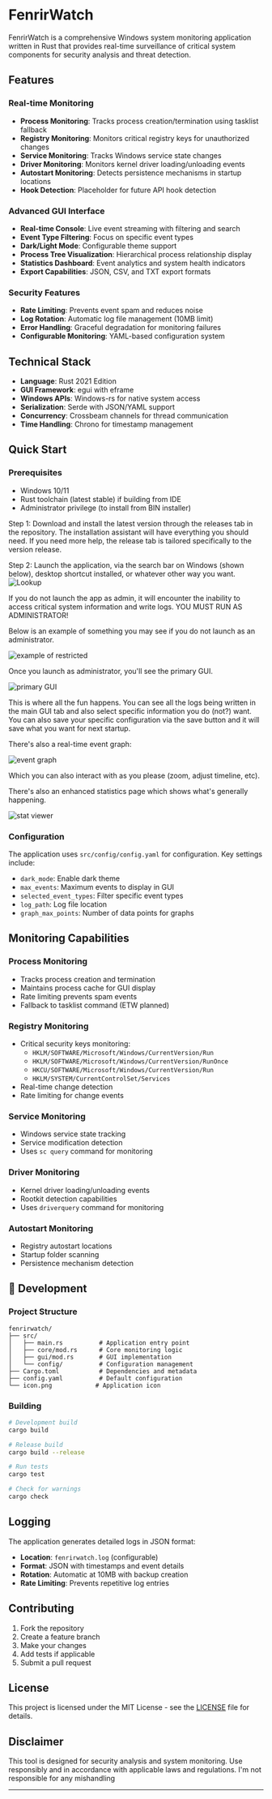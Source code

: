 # FenrirWatch

FenrirWatch is a comprehensive Windows system monitoring application written in Rust that provides real-time surveillance of critical system components for security analysis and threat detection.

## Features

### **Real-time Monitoring**

- **Process Monitoring**: Tracks process creation/termination using tasklist fallback
- **Registry Monitoring**: Monitors critical registry keys for unauthorized changes
- **Service Monitoring**: Tracks Windows service state changes
- **Driver Monitoring**: Monitors kernel driver loading/unloading events
- **Autostart Monitoring**: Detects persistence mechanisms in startup locations
- **Hook Detection**: Placeholder for future API hook detection

### **Advanced GUI Interface**

- **Real-time Console**: Live event streaming with filtering and search
- **Event Type Filtering**: Focus on specific event types
- **Dark/Light Mode**: Configurable theme support
- **Process Tree Visualization**: Hierarchical process relationship display
- **Statistics Dashboard**: Event analytics and system health indicators
- **Export Capabilities**: JSON, CSV, and TXT export formats

### **Security Features**

- **Rate Limiting**: Prevents event spam and reduces noise
- **Log Rotation**: Automatic log file management (10MB limit)
- **Error Handling**: Graceful degradation for monitoring failures
- **Configurable Monitoring**: YAML-based configuration system

## Technical Stack

- **Language**: Rust 2021 Edition
- **GUI Framework**: egui with eframe
- **Windows APIs**: Windows-rs for native system access
- **Serialization**: Serde with JSON/YAML support
- **Concurrency**: Crossbeam channels for thread communication
- **Time Handling**: Chrono for timestamp management

## Quick Start

### Prerequisites

- Windows 10/11
- Rust toolchain (latest stable) if building from IDE
- Administrator privilege (to install from BIN installer)

Step 1: Download and install the latest version through the releases tab in the repository. The installation assistant will have everything you should need. If you need more help, the release tab is tailored specifically to the version release.

Step 2: Launch the application, via the search bar on Windows (shown below), desktop shortcut installed, or whatever other way you want.
![Lookup](images/App_Lookup.png)

If you do not launch the app as admin, it will encounter the inability to access critical system information and write logs. YOU MUST RUN AS ADMINISTRATOR!

Below is an example of something you may see if you do not launch as an administrator.

![example of restricted](images/oserror_example.png)

Once you launch as administrator, you'll see the primary GUI.

![primary GUI](images/console_app.png)

This is where all the fun happens. You can see all the logs being written in the main GUI tab and also select specific information you do (not?) want. You can also save your specific configuration via the save button and it will save what you want for next startup.

There's also a real-time event graph:

![event graph](images/graph.png)

Which you can also interact with as you please (zoom, adjust timeline, etc).

There's also an enhanced statistics page which shows what's generally happening.

![stat viewer](images/summary_events.png)

### Configuration

The application uses `src/config/config.yaml` for configuration. Key settings include:
- `dark_mode`: Enable dark theme
- `max_events`: Maximum events to display in GUI
- `selected_event_types`: Filter specific event types
- `log_path`: Log file location
- `graph_max_points`: Number of data points for graphs

## Monitoring Capabilities

### **Process Monitoring**

- Tracks process creation and termination
- Maintains process cache for GUI display
- Rate limiting prevents spam events
- Fallback to tasklist command (ETW planned)

### **Registry Monitoring**

- Critical security keys monitoring:
  - `HKLM/SOFTWARE/Microsoft/Windows/CurrentVersion/Run`
  - `HKLM/SOFTWARE/Microsoft/Windows/CurrentVersion/RunOnce`
  - `HKCU/SOFTWARE/Microsoft/Windows/CurrentVersion/Run`
  - `HKLM/SYSTEM/CurrentControlSet/Services`
- Real-time change detection
- Rate limiting for change events

### **Service Monitoring**

- Windows service state tracking
- Service modification detection
- Uses `sc query` command for monitoring

### **Driver Monitoring**

- Kernel driver loading/unloading events
- Rootkit detection capabilities
- Uses `driverquery` command for monitoring

### **Autostart Monitoring**

- Registry autostart locations
- Startup folder scanning
- Persistence mechanism detection

## 🔧 Development

### Project Structure

```
fenrirwatch/
├── src/
│   ├── main.rs          # Application entry point
│   ├── core/mod.rs      # Core monitoring logic
│   ├── gui/mod.rs       # GUI implementation
│   └── config/          # Configuration management
├── Cargo.toml           # Dependencies and metadata
├── config.yaml          # Default configuration
└── icon.png            # Application icon
```

### Building

```bash
# Development build
cargo build

# Release build
cargo build --release

# Run tests
cargo test

# Check for warnings
cargo check
```

## Logging

The application generates detailed logs in JSON format:

- **Location**: `fenrirwatch.log` (configurable)
- **Format**: JSON with timestamps and event details
- **Rotation**: Automatic at 10MB with backup creation
- **Rate Limiting**: Prevents repetitive log entries

## Contributing

1. Fork the repository
2. Create a feature branch
3. Make your changes
4. Add tests if applicable
5. Submit a pull request

## License

This project is licensed under the MIT License - see the [LICENSE](LICENSE) file for details.

## Disclaimer

This tool is designed for security analysis and system monitoring. Use responsibly and in accordance with applicable laws and regulations. I'm not responsible for any mishandling

---
